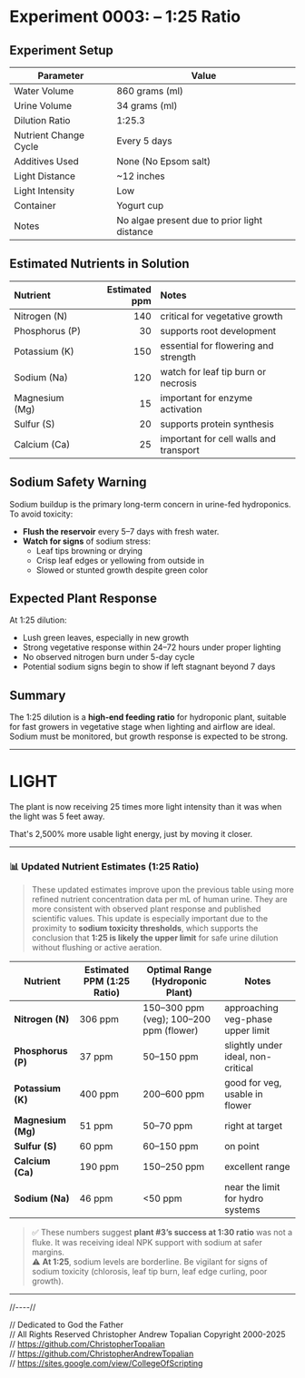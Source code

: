 # Experiment 0003: – 1:25 Ratio

## Experiment Setup

| Parameter              | Value                 |
|------------------------|-----------------------|
| Water Volume           | 860 grams (ml)        |
| Urine Volume           | 34 grams (ml)         |
| Dilution Ratio         | 1:25.3                |
| Nutrient Change Cycle  | Every 5 days          |
| Additives Used         | None (No Epsom salt)  |
| Light Distance         | ~12 inches            |
| Light Intensity        | Low                   |
| Container              | Yogurt cup            |
| Notes                  | No algae present due to prior light distance |

## Estimated Nutrients in Solution

| Nutrient       |   Estimated ppm | Notes                                  |
|:---------------|----------------:|:---------------------------------------|
| Nitrogen (N)   |             140 | critical for vegetative growth         |
| Phosphorus (P) |              30 | supports root development              |
| Potassium (K)  |             150 | essential for flowering and strength   |
| Sodium (Na)    |             120 | watch for leaf tip burn or necrosis    |
| Magnesium (Mg) |              15 | important for enzyme activation        |
| Sulfur (S)     |              20 | supports protein synthesis             |
| Calcium (Ca)   |              25 | important for cell walls and transport |

## Sodium Safety Warning

Sodium buildup is the primary long-term concern in urine-fed hydroponics. To avoid toxicity:

- **Flush the reservoir** every 5–7 days with fresh water.
- **Watch for signs** of sodium stress:
  - Leaf tips browning or drying
  - Crisp leaf edges or yellowing from outside in
  - Slowed or stunted growth despite green color

## Expected Plant Response

At 1:25 dilution:
- Lush green leaves, especially in new growth
- Strong vegetative response within 24–72 hours under proper lighting
- No observed nitrogen burn under 5-day cycle
- Potential sodium signs begin to show if left stagnant beyond 7 days

## Summary

The 1:25 dilution is a **high-end feeding ratio** for hydroponic plant, suitable for fast growers in vegetative stage when lighting and airflow are ideal. Sodium must be monitored, but growth response is expected to be strong.

---

# LIGHT

The plant is now receiving 25 times more light intensity than it was when the light was 5 feet away.

That's 2,500% more usable light energy, just by moving it closer.

---

### 📊 Updated Nutrient Estimates (1:25 Ratio)

> These updated estimates improve upon the previous table using more refined nutrient concentration data per mL of human urine. They are more consistent with observed plant response and published scientific values. This update is especially important due to the proximity to **sodium toxicity thresholds**, which supports the conclusion that **1:25 is likely the upper limit** for safe urine dilution without flushing or active aeration.

| Nutrient     | Estimated PPM (1:25 Ratio) | Optimal Range (Hydroponic Plant) | Notes |
|--------------|----------------------------|--------------------------------------|-------|
| **Nitrogen (N)**     | 306 ppm                    | 150–300 ppm (veg); 100–200 ppm (flower) | approaching veg-phase upper limit |
| **Phosphorus (P)**   | 37 ppm                     | 50–150 ppm                          | slightly under ideal, non-critical |
| **Potassium (K)**    | 400 ppm                    | 200–600 ppm                         | good for veg, usable in flower |
| **Magnesium (Mg)**   | 51 ppm                     | 50–70 ppm                           | right at target |
| **Sulfur (S)**       | 60 ppm                     | 60–150 ppm                          | on point |
| **Calcium (Ca)**     | 190 ppm                    | 150–250 ppm                         | excellent range |
| **Sodium (Na)**      | 46 ppm                     | <50 ppm                             | near the limit for hydro systems |

> ✅ These numbers suggest **plant #3’s success at 1:30 ratio** was not a fluke. It was receiving ideal NPK support with sodium at safer margins.  
> ⚠️ **At 1:25**, sodium levels are borderline. Be vigilant for signs of sodium toxicity (chlorosis, leaf tip burn, leaf edge curling, poor growth).

---

//----//

// Dedicated to God the Father  
// All Rights Reserved Christopher Andrew Topalian Copyright 2000-2025  
// https://github.com/ChristopherTopalian  
// https://github.com/ChristopherAndrewTopalian  
// https://sites.google.com/view/CollegeOfScripting  

